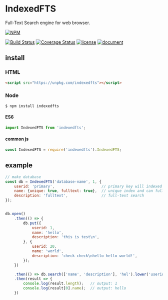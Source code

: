 IndexedFTS
==========

Full-Text Search engine for web browser.

[![NPM](https://nodei.co/npm/indexedfts.png)](https://nodei.co/npm/indexedfts/)

[![Build Status](https://travis-ci.org/macrat/IndexedFTS.svg?branch=master)](https://travis-ci.org/macrat/IndexedFTS)
[![Coverage Status](https://coveralls.io/repos/github/macrat/IndexedFTS/badge.svg?branch=master)](https://coveralls.io/github/macrat/IndexedFTS?branch=master)
[![license](https://img.shields.io/github/license/macrat/IndexedFTS.svg)](https://github.com/macrat/IndexedFTS/blob/master/LICENSE)
[![document](https://macrat.github.io/IndexedFTS/badge.svg)](https://macrat.github.io/IndexedFTS/)

## install
### HTML
``` html
<script src="https://unpkg.com/indexedfts"></script>
```

### Node
``` shell
$ npm install indexedfts
```

#### ES6
``` javascript
import IndexedFTS from 'indexedfts';
```

#### common js
``` javascript
const IndexedFTS = require('indexedfts').IndexedFTS;
```

## example
``` javascript
// make database
const db = IndexedFTS('database-name', 1, {
	userid: 'primary',                     // primary key will indexed but can not full-text search
	name: {unique: true, fulltext: true},  // unique index and can full-text search
	description: 'fulltext',               // full-text search
});


db.open()
	.then(() => {
		db.put({
			userid: 1,
			name: 'hello',
			description: 'this is test\n',
		}, {
			userid: 20,
			name: 'world',
			description: 'check check\nhello hello world!',
		});
	})

	.then(() => db.search(['name', 'description'], 'hel').lower('userid', 5))
	.then(result => {
		console.log(result.length);   // output: 1
		console.log(result[0].name);  // output: hello
	})
```
